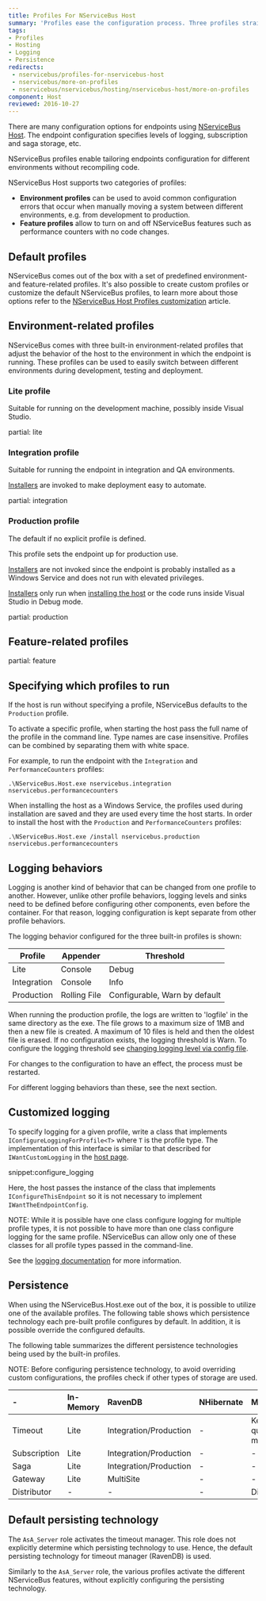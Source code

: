 ```yaml
---
title: Profiles For NServiceBus Host
summary: 'Profiles ease the configuration process. Three profiles straight from the box: Lite, Integration, and Production.'
tags:
- Profiles
- Hosting
- Logging
- Persistence
redirects:
 - nservicebus/profiles-for-nservicebus-host
 - nservicebus/more-on-profiles
 - nservicebus/nservicebus/hosting/nservicebus-host/more-on-profiles
component: Host
reviewed: 2016-10-27
---
```


There are many configuration options for endpoints using [NServiceBus Host](/nservicebus/hosting/nservicebus-host/). The endpoint configuration specifies levels of logging, subscription and saga storage, etc. 

NServiceBus profiles enable tailoring endpoints configuration for different environments without recompiling code.

NServiceBus Host supports two categories of profiles:

 * **Environment profiles** can be used to avoid common configuration errors that occur when manually moving a system between different environments, e.g. from development to production.
 * **Feature profiles** allow to turn on and off NServiceBus features such as performance counters with no code changes.


## Default profiles

NServiceBus comes out of the box with a set of predefined environment- and feature-related profiles. It's also possible to create custom profiles or customize the default NServiceBus profiles, to learn more about those options refer to the [NServiceBus Host Profiles customization](/profiles-customization.md) article.


## Environment-related profiles

NServiceBus comes with three built-in environment-related profiles that adjust the behavior of the host to the environment in which the endpoint is running. These profiles can be used to easily switch between different environments during development, testing and deployment.


### Lite profile

Suitable for running on the development machine, possibly inside Visual Studio.

partial: lite


### Integration profile

Suitable for running the endpoint in integration and QA environments.

[Installers](/nservicebus/operations/installers.md) are invoked to make deployment easy to automate.

partial: integration


### Production profile

The default if no explicit profile is defined.

This profile sets the endpoint up for production use.

[Installers](/nservicebus/operations/installers.md) are not invoked since the endpoint is probably installed as a Windows Service and does not run with elevated privileges.

[Installers](/nservicebus/operations/installers.md) only run when [installing the host](/nservicebus/hosting/nservicebus-host/installation.md) or the code runs inside Visual Studio in Debug mode.

partial: production


## Feature-related profiles

partial: feature


## Specifying which profiles to run

If the host is run without specifying a profile, NServiceBus defaults to the `Production` profile.

To activate a specific profile, when starting the host pass the full name of the profile in the command line. Type names are case insensitive. Profiles can be combined by separating them with white space.

For example, to run the endpoint with the `Integration` and `PerformanceCounters` profiles:

```dos
.\NServiceBus.Host.exe nservicebus.integration nservicebus.performancecounters
```

When installing the host as a Windows Service, the profiles used during installation are saved and they are used every time the host starts. In order to install the host with the `Production` and `PerformanceCounters` profiles:

```dos
.\NServiceBus.Host.exe /install nservicebus.production nservicebus.performancecounters
```


## Logging behaviors

Logging is another kind of behavior that can be changed from one profile to another. However, unlike other profile behaviors, logging levels and sinks need to be defined before configuring other components, even before the container. For that reason, logging configuration is kept separate from other profile behaviors.

The logging behavior configured for the three built-in profiles is shown:

| Profile     | Appender     | Threshold
|-------------|--------------|-----
| Lite        | Console      | Debug
| Integration | Console      | Info
| Production  | Rolling File | Configurable, Warn by default

When running the production profile, the logs are written to 'logfile' in the same directory as the exe. The file grows to a maximum size of 1MB and then a new file is created. A maximum of 10 files is held and then the oldest file is erased. If no configuration exists, the logging threshold is Warn. To configure the logging threshold see [changing logging level via config file](/nservicebus/logging/#logging-levels-changing-the-logging-level-via-app-config).

For changes to the configuration to have an effect, the process must be restarted.

For different logging behaviors than these, see the next section.


## Customized logging

To specify logging for a given profile, write a class that implements `IConfigureLoggingForProfile<T>` where `T` is the profile type. The implementation of this interface is similar to that described for `IWantCustomLogging` in the [host page](/nservicebus/hosting/nservicebus-host/).

snippet:configure_logging

Here, the host passes the instance of the class that implements `IConfigureThisEndpoint` so it is not necessary to implement `IWantTheEndpointConfig`.

NOTE: While it is possible have one class configure logging for multiple profile types, it is not possible to have more than one class configure logging for the same profile. NServiceBus can allow only one of these classes for all profile types passed in the command-line.

See the [logging documentation](/nservicebus/logging/) for more information.


## Persistence

When using the NServiceBus.Host.exe out of the box, it is possible to utilize one of the available profiles. The following table shows which persistence technology each pre-built profile configures by default. In addition, it is possible override the configured defaults.

The following table summarizes the different persistence technologies being used by the built-in profiles.

NOTE: Before configuring persistence technology, to avoid overriding custom configurations, the profiles check if other types of storage are used.

|-                                |In-Memory|RavenDB			   |NHibernate   |MSMQ                         |
|:--------------------------------|:--------|:---------------------|:------------|:----------------------------|                                       
|  Timeout                        |Lite     |Integration/Production|-            |Keeps a queue for management |
|  Subscription                   |Lite     |Integration/Production|-            |-                            |
|  Saga                           |Lite     |Integration/Production|-            |-    				           |
|  Gateway                        |Lite     |MultiSite             |-            |-     					   |
|  Distributor                    |- 	    |-                     |-            |Distributor				   |


## Default persisting technology

The `AsA_Server` role activates the timeout manager. This role does not explicitly determine which persisting technology to use. Hence, the default persisting technology for timeout manager (RavenDB) is used.

Similarly to the `AsA_Server` role, the various profiles activate the different NServiceBus features, without explicitly configuring the persisting technology.
